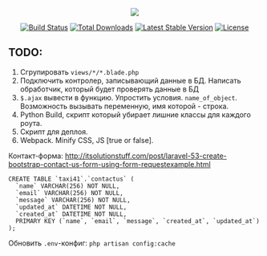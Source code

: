 <p align="center"><img src="https://laravel.com/assets/img/components/logo-laravel.svg"></p>

<p align="center">
<a href="https://travis-ci.org/laravel/framework"><img src="https://travis-ci.org/laravel/framework.svg" alt="Build Status"></a>
<a href="https://packagist.org/packages/laravel/framework"><img src="https://poser.pugx.org/laravel/framework/d/total.svg" alt="Total Downloads"></a>
<a href="https://packagist.org/packages/laravel/framework"><img src="https://poser.pugx.org/laravel/framework/v/stable.svg" alt="Latest Stable Version"></a>
<a href="https://packagist.org/packages/laravel/framework"><img src="https://poser.pugx.org/laravel/framework/license.svg" alt="License"></a>
</p>

## TODO:
1. Сгрупировать ```views/*/*.blade.php```
2. Подключить контролер, записывающий данные в БД. Написать обработчик, который будет проверять данные в БД
3. ```$.ajax``` вывести в функцию. Упростить условия. ```name_of_object```. Возможность вызывать переменную, имя которой - строка.
4. Python Build, скрипт который убирает лишние классы для каждого роута.
5. Скрипт для деплоя.
6. Webpack. Minify CSS, JS [true or false].


Контакт-форма:
http://itsolutionstuff.com/post/laravel-53-create-bootstrap-contact-us-form-using-form-requestexample.html

```
CREATE TABLE `taxi41`.`contactus` (
  `name` VARCHAR(256) NOT NULL,
  `email` VARCHAR(256) NOT NULL,
  `message` VARCHAR(256) NOT NULL,
  `updated_at` DATETIME NOT NULL,
  `created_at` DATETIME NOT NULL,
  PRIMARY KEY (`name`, `email`, `message`, `created_at`, `updated_at`)
);
```

Обновить ```.env```-конфиг:
```php artisan config:cache```
